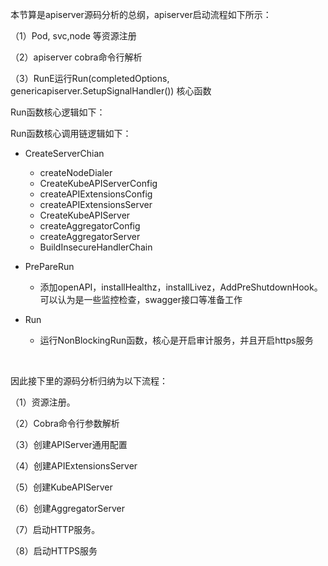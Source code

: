 本节算是apiserver源码分析的总纲，apiserver启动流程如下所示：

（1）Pod, svc,node 等资源注册

（2）apiserver cobra命令行解析

（3）RunE运行Run(completedOptions, genericapiserver.SetupSignalHandler()) 核心函数

Run函数核心逻辑如下：

Run函数核心调用链逻辑如下：

* CreateServerChian
  * createNodeDialer
  * CreateKubeAPIServerConfig
  * createAPIExtensionsConfig
  * createAPIExtensionsServer
  * CreateKubeAPIServer
  * createAggregatorConfig
  * createAggregatorServer
  * BuildInsecureHandlerChain

* PrePareRun
  * 添加openAPI，installHealthz，installLivez，AddPreShutdownHook。可以认为是一些监控检查，swagger接口等准备工作
* Run
  * 运行NonBlockingRun函数，核心是开启审计服务，并且开启https服务

<br>

因此接下里的源码分析归纳为以下流程：

（1）资源注册。

（2）Cobra命令行参数解析

（3）创建APIServer通用配置

（4）创建APIExtensionsServer

（5）创建KubeAPIServer

（6）创建AggregatorServer

（7）启动HTTP服务。

（8）启动HTTPS服务